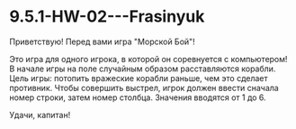 # 9.5.1-HW-02---Frasinyuk

Приветствую! Перед вами игра "Морской Бой"!

Это игра для одного игрока, в которой он соревнуется с компьютером!
В начале игры на поле случайным образом расставляются корабли.
Цель игры: потопить вражеские корабли раньше, чем это сделает противник.
Чтобы совершить выстрел, игрок должен ввести сначала номер строки, затем номер столбца.
Значения вводятся от 1 до 6.

Удачи, капитан!